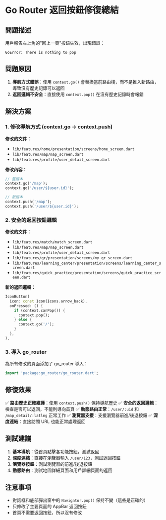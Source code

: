 # Go Router 返回按鈕修復總結

## 問題描述

用戶報告左上角的"回上一頁"按鈕失效，出現錯誤：
```
GoError: There is nothing to pop
```

## 問題原因

1. **導航方式錯誤**：使用 `context.go()` 會替換當前路由棧，而不是推入新路由，導致沒有歷史記錄可以返回
2. **返回邏輯不安全**：直接使用 `context.pop()` 在沒有歷史記錄時會報錯

## 解決方案

### 1. 修改導航方式 (context.go → context.push)

**修改的文件：**
- `lib/features/home/presentation/screens/home_screen.dart`
- `lib/features/map/map_screen.dart` 
- `lib/features/profile/user_detail_screen.dart`

**修改內容：**
```dart
// 舊版本
context.go('/map');
context.go('/user/${user.id}');

// 新版本 
context.push('/map');
context.push('/user/${user.id}');
```

### 2. 安全的返回按鈕邏輯

**修改的文件：**
- `lib/features/match/match_screen.dart`
- `lib/features/map/map_screen.dart`
- `lib/features/profile/user_detail_screen.dart`
- `lib/features/qr/presentation/screens/my_qr_screen.dart`
- `lib/features/learning_center/presentation/screens/learning_center_screen.dart`
- `lib/features/quick_practice/presentation/screens/quick_practice_screen.dart`

**新的返回邏輯：**
```dart
IconButton(
  icon: const Icon(Icons.arrow_back),
  onPressed: () {
    if (context.canPop()) {
      context.pop();
    } else {
      context.go('/');
    }
  },
),
```

### 3. 導入 go_router

為所有修改的頁面添加了 go_router 導入：
```dart
import 'package:go_router/go_router.dart';
```

## 修復效果

✅ **路由歷史正確維護**：使用 `context.push()` 保持導航歷史
✅ **安全的返回邏輯**：檢查是否可以返回，不能則導向首頁
✅ **動態路由正常**：`/user/:uid` 和 `/map_detail/:latlng` 正常工作
✅ **瀏覽器支援**：支援瀏覽器前進/後退按鈕
✅ **深度連結**：直接訪問 URL 也能正常處理返回

## 測試建議

1. **基本導航**：從首頁點擊各功能按鈕，測試返回
2. **深度連結**：直接在瀏覽器輸入 `/user/123`，測試返回按鈕
3. **瀏覽器按鈕**：測試瀏覽器的前進/後退按鈕
4. **動態路由**：測試地圖詳細頁面和用戶詳細頁面的返回

## 注意事項

- 對話框和底部彈出窗中的 `Navigator.pop()` 保持不變（這些是正確的）
- 只修改了主要頁面的 AppBar 返回按鈕
- 首頁不需要返回按鈕，所以沒有修改 